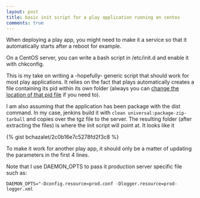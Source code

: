 ```yaml
---
layout: post
title: basic init script for a play application running on centos
comments: true
---
```


When deploying a play app, you might need to make it a service so that it automatically starts after a reboot for example.

On a CentOS server, you can write a bash script in /etc/init.d and enable it with chkconfig. 

This is my take on writing a -hopefully- generic script that should work for most play applications. It relies on the fact that plays automatically creates a file containing its pid within its own folder (always you can [change the location of that pid file](http://www.playframework.com/documentation/2.3.x/ProductionConfiguration) if you need to). 

I am also assuming that the application has been package with the dist command. In my case, jenkins build it with ```clean universal:package-zip-tarball``` and copies over the tgz file to the server. The resulting folder (after extracting the files) is where the init script will point at. It looks like it

{% gist bchazalet/2c0b16e7c5278fd2f3c8 %}

To make it work for another play app, it should only be a matter of updating the parameters in the first 4 lines.

Note that I use DAEMON_OPTS to pass it production server specific file such as:
```
DAEMON_OPTS="-Dconfig.resource=prod.conf -Dlogger.resource=prod-logger.xml
```
